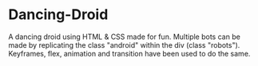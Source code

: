 # Dancing-Droid
A dancing droid using HTML &amp; CSS made for fun.
Multiple bots can be made by replicating the class  "android" within the div (class "robots").
Keyframes, flex, animation and transition have been used to do the same.
